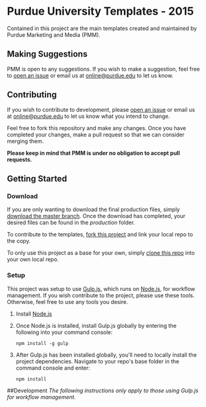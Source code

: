 # Purdue University Templates - 2015
Contained in this project are the main templates created and maintained by Purdue Marketing and Media (PMM).

## Making Suggestions
PMM is open to any suggestions. If you wish to make a suggestion, feel free to [open an issue](https://github.com/PurdueMarketingAndMedia/purdueTemplates-2015/issues/new) or email us at [online@purdue.edu](mailto:online@purdue.edu) to let us know.

## Contributing
If you wish to contribute to development, please [open an issue](https://github.com/PurdueMarketingAndMedia/purdueTemplates/issues/new) or email us at [online@purdue.edu](mailto:online@purdue.edu) to let us know what you intend to change.

Feel free to fork this repository and make any changes. Once you have completed your changes, make a pull request so that we can consider merging them.

**Please keep in mind that PMM is under no obligation to accept pull requests.** 

## Getting Started
### Download
If you are only wanting to download the final production files, simply [download the master branch](https://github.com/PurdueMarketingAndMedia/purdueTemplates-2015/archive/master.zip). Once the download has completed, your desired files can be found in the *production* folder.

To contribute to the templates, [fork this project](https://help.github.com/articles/fork-a-repo/) and link your local repo to the copy.

To only use this project as a base for your own, simply [clone this repo](https://help.github.com/articles/cloning-a-repository/) into your own local repo.

### Setup
This project was setup to use [Gulp.js](http://gulpjs.com/), which runs on [Node.js](https://nodejs.org/en/), for workflow management. If you wish contribute to the project, please use these tools. Otherwise, feel free to use any tools you desire.

1. Install [Node.js](https://nodejs.org/en/download/)
2. Once Node.js is installed, install Gulp.js globally by entering the following into your command console:

   ```
   npm install -g gulp
   ```

3. After Gulp.js has been installed globally, you'll need to locally install the project dependencies. Navigate to your repo's base folder in the command console and enter:

   ```
   npm install
   ```

##Development
*The following instructions only apply to those using Gulp.js for workflow management.*